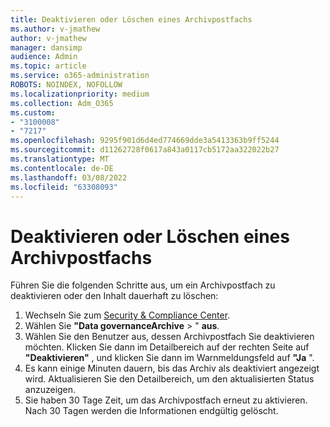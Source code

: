 ```yaml
---
title: Deaktivieren oder Löschen eines Archivpostfachs
ms.author: v-jmathew
author: v-jmathew
manager: dansimp
audience: Admin
ms.topic: article
ms.service: o365-administration
ROBOTS: NOINDEX, NOFOLLOW
ms.localizationpriority: medium
ms.collection: Adm_O365
ms.custom:
- "3100008"
- "7217"
ms.openlocfilehash: 9295f901d6d4ed774669dde3a5413363b9ff5244
ms.sourcegitcommit: d11262728f0617a843a0117cb5172aa322022b27
ms.translationtype: MT
ms.contentlocale: de-DE
ms.lasthandoff: 03/08/2022
ms.locfileid: "63308093"
---
```

# <a name="disable-or-delete-an-archive-mailbox"></a>Deaktivieren oder Löschen eines Archivpostfachs

Führen Sie die folgenden Schritte aus, um ein Archivpostfach zu deaktivieren oder den Inhalt dauerhaft zu löschen:

1. Wechseln Sie zum [Security & Compliance Center]( https://go.microsoft.com/fwlink/p/?linkid=2077143).
2. Wählen Sie **"Data governanceArchive** > " **aus**.
3. Wählen Sie den Benutzer aus, dessen Archivpostfach Sie deaktivieren möchten. Klicken Sie dann im Detailbereich auf der rechten Seite auf **"Deaktivieren"** , und klicken Sie dann im Warnmeldungsfeld auf **"Ja** ".
4. Es kann einige Minuten dauern, bis das Archiv als deaktiviert angezeigt wird. Aktualisieren Sie den Detailbereich, um den aktualisierten Status anzuzeigen.
5. Sie haben 30 Tage Zeit, um das Archivpostfach erneut zu aktivieren. Nach 30 Tagen werden die Informationen endgültig gelöscht.
